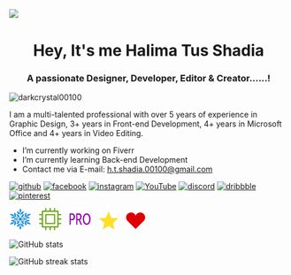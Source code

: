 <img src="https://scontent.fdac24-4.fna.fbcdn.net/v/t39.30808-6/400741323_122115380168087535_4839430515503056094_n.png?_nc_cat=107&ccb=1-7&_nc_sid=5f2048&_nc_ohc=mihNhEAsz84AX_kR31s&_nc_ht=scontent.fdac24-4.fna&oh=00_AfAJeWBjC5nwsTebCVG05pIvEhx5RYUgKK1WotHklwBLbg&oe=655455C2">

<h1 align="center">Hey, It's me Halima Tus Shadia</h1>
<h3 align="center">A passionate Designer, Developer, Editor & Creator......!</h3>

<p align="left"> <img src="https://komarev.com/ghpvc/?username=darkcrystal00100&label=Profile%20views&color=0e75b6&style=flat" alt="darkcrystal00100" /> </p>
 

I am a multi-talented professional with over 5 years of experience in Graphic Design, 3+ years in Front-end Development, 4+ years in Microsoft Office and 4+ years in Video Editing.

- I’m currently working on Fiverr 
- I’m currently learning Back-end Development 
- Contact me via E-mail: h.t.shadia.00100@gmail.com 


[<img src='https://cdn.jsdelivr.net/npm/simple-icons@3.0.1/icons/github.svg' alt='github' height='40'>](https://github.com/DarkCrystal00100)  [<img src='https://cdn.jsdelivr.net/npm/simple-icons@3.0.1/icons/facebook.svg' alt='facebook' height='40'>](https://www.facebook.com/https://www.facebook.com/ht.shadia.00100)  [<img src='https://cdn.jsdelivr.net/npm/simple-icons@3.0.1/icons/instagram.svg' alt='instagram' height='40'>](https://www.instagram.com/https://www.instagram.com/ht_shadia_00100//)  [<img src='https://cdn.jsdelivr.net/npm/simple-icons@3.0.1/icons/youtube.svg' alt='YouTube' height='40'>](https://www.youtube.com/channel/https://www.youtube.com/channel/UCy9du7U6ioKpLhyWQoMQ9QA)  [<img src='https://cdn.jsdelivr.net/npm/simple-icons@3.0.1/icons/discord.svg' alt='discord' height='40'>](https://discord.com/users/1166300111270330369)  [<img src='https://cdn.jsdelivr.net/npm/simple-icons@3.0.1/icons/dribbble.svg' alt='dribbble' height='40'>](https://dribbble.com/ht_shadia_00100)  [<img src='https://cdn.jsdelivr.net/npm/simple-icons@3.0.1/icons/pinterest.svg' alt='pinterest' height='40'>](https://www.pinterest.com/ht_shadia_00100/)  

<a href='https://archiveprogram.github.com/'><img src='https://raw.githubusercontent.com/acervenky/animated-github-badges/master/assets/acbadge.gif' width='40' height='40'></a> <a href='https://docs.github.com/en/developers'><img src='https://raw.githubusercontent.com/acervenky/animated-github-badges/master/assets/devbadge.gif' width='40' height='40'></a> <a href='https://github.com/pricing'><img src='https://raw.githubusercontent.com/acervenky/animated-github-badges/master/assets/pro.gif' width='40' height='40'></a> <a href='https://stars.github.com/'><img src='https://raw.githubusercontent.com/acervenky/animated-github-badges/master/assets/starbadge.gif' width='35' height='35'></a> <a href='https://docs.github.com/en/github/supporting-the-open-source-community-with-github-sponsors'><img src='https://raw.githubusercontent.com/acervenky/animated-github-badges/master/assets/sponsorbadge.gif' width='35' height='35'></a> 

![GitHub stats](https://github-readme-stats.vercel.app/api?username=DarkCrystal00100&show_icons=true&theme=transparent)  

![GitHub streak stats](https://streak-stats.demolab.com/?user=DarkCrystal00100)  

